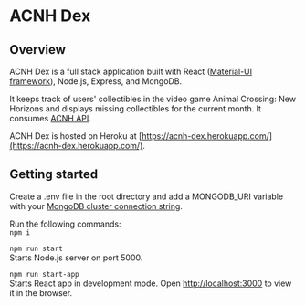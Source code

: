 # ACNH Dex
## Overview
ACNH Dex is a full stack application built with React ([Material-UI framework](https://material-ui.com/)), Node.js, Express, and MongoDB.

It keeps track of users' collectibles in the video game Animal Crossing: New Horizons and displays missing collectibles for the current month. It consumes [ACNH API](https://github.com/alexislours/ACNHAPI).

ACNH Dex is hosted on Heroku at [https://acnh-dex.herokuapp.com/](https://acnh-dex.herokuapp.com/).

## Getting started
Create a .env file in the root directory and add a MONGODB_URI variable with your [MongoDB cluster connection string](https://docs.mongodb.com/guides/cloud/connectionstring/).

Run the following commands:<br />
`npm i`

`npm run start`<br />
Starts Node.js server on port 5000.

`npm run start-app`<br />
Starts React app in development mode.
Open [http://localhost:3000](http://localhost:3000) to view it in the browser.
